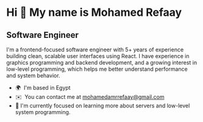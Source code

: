 Hi 👋 My name is Mohamed Refaay
===============================

Software Engineer
--------------------

I'm a frontend-focused software engineer with 5+ years of experience building clean, scalable user interfaces using React. I have experience in graphics programming and backend development, and a growing interest in low-level programming, which helps me better understand performance and system behavior.

* 🌍  I'm based in Egypt
* ✉️  You can contact me at [mohamedamrrefaay@gmail.com](mailto:mohamedamrrefaay@gmail.com)
* 🧠  I'm currently focused on learning more about servers and low-level system programming.




